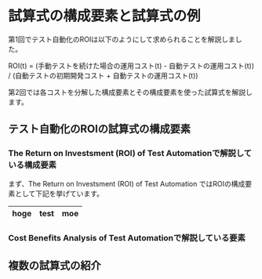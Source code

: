 # 試算式の構成要素と試算式の例

第1回でテスト自動化のROIは以下のようにして求められることを解説しました。

ROI(t) = (手動テストを続けた場合の運用コスト(t) - 自動テストの運用コスト(t)) / (自動テストの初期開発コスト + 自動テストの運用コスト(t))

第2回では各コストを分解した構成要素とその構成要素を使った試算式を解説します。

## テスト自動化のROIの試算式の構成要素

### The Return on Investsment (ROI) of Test Automationで解説している構成要素

まず、The Return on Investsment (ROI) of Test Automation ではROIの構成要素として下記を挙げています。

|hoge|test|moe|
|:-|:-|:-|


### Cost Benefits Analysis of Test Automationで解説している要素

## 複数の試算式の紹介
